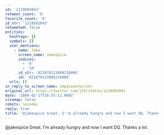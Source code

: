 ```yaml
---
id: '1219502043'
retweet_count: '0'
favorite_count: '0'
id_str: '1219502043'
retweeted: false
entities:
  hashtags: []
  symbols: []
  user_mentions:
    - name: Jake
      screen_name: JakeSpice
      indices:
        - '0'
        - '10'
      id_str: '821878123088216066'
      id: '821878123088216066'
  urls: []
in_reply_to_screen_name: impatientwriter
original_url: https://twitter.com/jth/status/1219502043
date: '2009-02-17T16:55:12.000Z'
sitemap: false
robots: noindex
reply: true
title: '@jakespice Great. I''m already hungry and now I want DQ. Thanks a lot.'
---
```


@jakespice Great. I'm already hungry and now I want DQ. Thanks a lot.